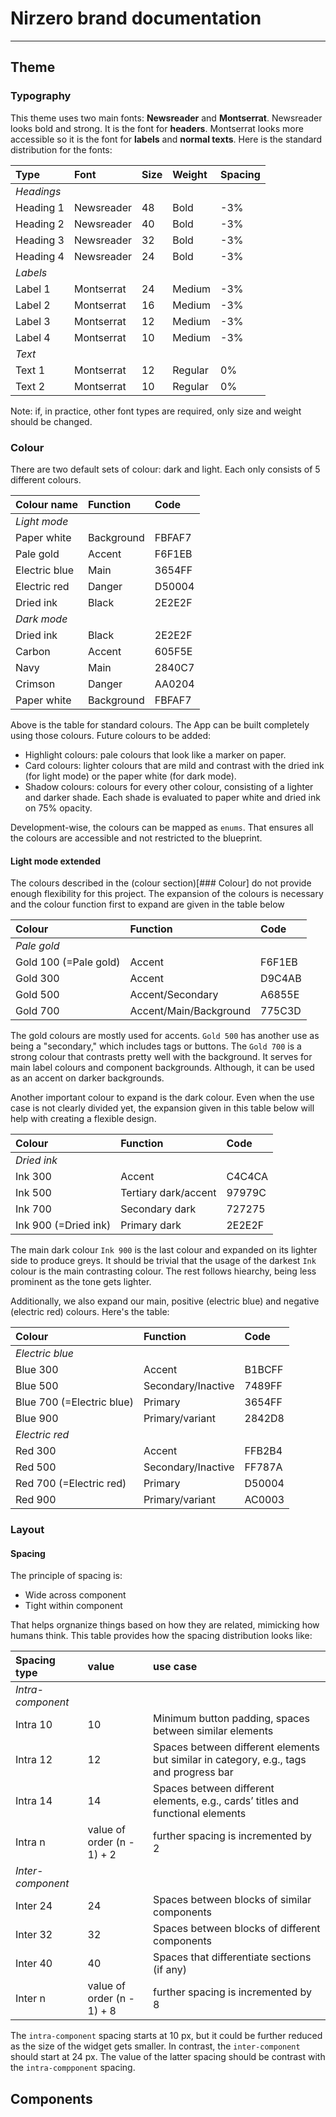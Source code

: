 # Nirzero brand documentation

---

## Theme

### Typography

This theme uses two main fonts: **Newsreader** and **Montserrat**. Newsreader looks bold and strong. It is the font for **headers**. Montserrat looks more accessible so it is the font for **labels** and **normal texts**. Here is the standard distribution for the fonts:

| Type | Font | Size | Weight | Spacing |
| :----- | :----- | :----- | :----- | :----- |
| *Headings* |  |  |  |  |
| Heading 1 | Newsreader | 48 | Bold | -3% |
| Heading 2 | Newsreader | 40 | Bold | -3% |
| Heading 3 | Newsreader | 32 | Bold | -3% |
| Heading 4 | Newsreader | 24 | Bold | -3% |
| *Labels* |  |  |  |  |
| Label 1 | Montserrat | 24 | Medium | -3% |
| Label 2 | Montserrat | 16 | Medium | -3% |
| Label 3 | Montserrat | 12 | Medium | -3% |
| Label 4 | Montserrat | 10 | Medium | -3% |
| *Text* |  |  |  |  |
| Text 1 | Montserrat | 12 | Regular | 0% |
| Text 2 | Montserrat | 10 | Regular | 0% |

Note: if, in practice, other font types are required, only size and weight should be changed.

### Colour

There are two default sets of colour: dark and light. Each only consists of 5 different colours.

| Colour name | Function | Code |
| :----- | :----- | :----- |
| *Light mode* |  |  |
| Paper white | Background | FBFAF7 |
| Pale gold | Accent | F6F1EB |
| Electric blue| Main | 3654FF |
| Electric red | Danger | D50004 |
| Dried ink | Black | 2E2E2F |
| *Dark mode* |  |  |
| Dried ink | Black | 2E2E2F |
| Carbon | Accent | 605F5E |
| Navy| Main | 2840C7 |
| Crimson | Danger | AA0204 |
| Paper white | Background | FBFAF7 |

Above is the table for standard colours. The App can be built completely using those colours. Future colours to be added:

* Highlight colours: pale colours that look like a marker on paper.
* Card colours: lighter colours that are mild and contrast with the dried ink (for light mode) or the paper white (for dark mode).
* Shadow colours: colours for every other colour, consisting of a lighter and darker shade. Each shade is evaluated to paper white and dried ink on 75% opacity.

Development-wise, the colours can be mapped as `enums`. That ensures all the colours are accessible and not restricted to the blueprint.

#### Light mode extended

The colours described in the (colour section)[### Colour] do not provide enough flexibility for this project. The expansion of the colours is necessary and the colour function first to expand are given in the table below

| Colour | Function | Code |
| :----  | :---- | :---- |
| *Pale gold* | | |
| Gold 100 (=Pale gold) | Accent | F6F1EB |
| Gold 300 | Accent | D9C4AB |
| Gold 500 | Accent/Secondary | A6855E |
| Gold 700 | Accent/Main/Background | 775C3D |

The gold colours are mostly used for accents. `Gold 500` has another use as being a "secondary," which includes tags or buttons. The `Gold 700` is a strong colour that contrasts pretty well with the background. It serves for main label colours and component backgrounds. Although, it can be used as an accent on darker backgrounds.

Another important colour to expand is the dark colour. Even when the use case is not clearly divided yet, the expansion given in this table below will help with creating a flexible design.

| Colour | Function | Code |
| :----  | :---- | :---- |
| *Dried ink* | | |
| Ink 300 | Accent | C4C4CA |
| Ink 500 | Tertiary dark/accent | 97979C |
| Ink 700 | Secondary dark | 727275 |
| Ink 900 (=Dried ink) | Primary dark | 2E2E2F |

The main dark colour `Ink 900` is the last colour and expanded on its lighter side to produce greys. It should be trivial that the usage of the darkest `Ink` colour is the main contrasting colour. The rest follows hiearchy, being less prominent as the tone gets lighter.

Additionally, we also expand our main, positive (electric blue) and negative (electric red) colours. Here's the table:

| Colour | Function | Code |
| :----  | :---- | :---- |
| *Electric blue* | | |
| Blue 300 | Accent | B1BCFF |
| Blue 500 | Secondary/Inactive | 7489FF |
| Blue 700 (=Electric blue) | Primary | 3654FF |
| Blue 900  | Primary/variant | 2842D8 |
| *Electric red* | | |
| Red 300 | Accent | FFB2B4 |
| Red 500 | Secondary/Inactive | FF787A |
| Red 700 (=Electric red) | Primary | D50004 |
| Red 900  | Primary/variant | AC0003 |

### Layout

#### Spacing

The principle of spacing is:

* Wide across component
* Tight within component

That helps orgnanize things based on how they are related, mimicking how humans think. This table provides how the spacing distribution looks like:

| Spacing type | value | use case |
| :----  | :---- | :---- |
| *Intra-component* | | |
| Intra 10 | 10 | Minimum button padding, spaces between similar elements |
| Intra 12 | 12 | Spaces between different elements but similar in category, e.g., tags and progress bar |
| Intra 14 | 14 | Spaces between different elements, e.g., cards’ titles and functional elements |
| Intra n |$\text{value of order (n - 1)} + 2$ | further spacing is incremented by 2 |
| *Inter-component* | | |
| Inter 24 | 24 | Spaces between blocks of similar components |
| Inter 32 | 32 | Spaces between blocks of different components |
| Inter 40 | 40 | Spaces that differentiate sections (if any) |
| Inter n |$\text{value of order (n - 1)} + 8$ | further spacing is incremented by 8 |

The `intra-component` spacing starts at 10 px, but it could be further reduced as the size of the widget gets smaller. In contrast, the `inter-component` should start at 24 px. The value of the latter spacing should be contrast with the `intra-compponent` spacing.


## Components